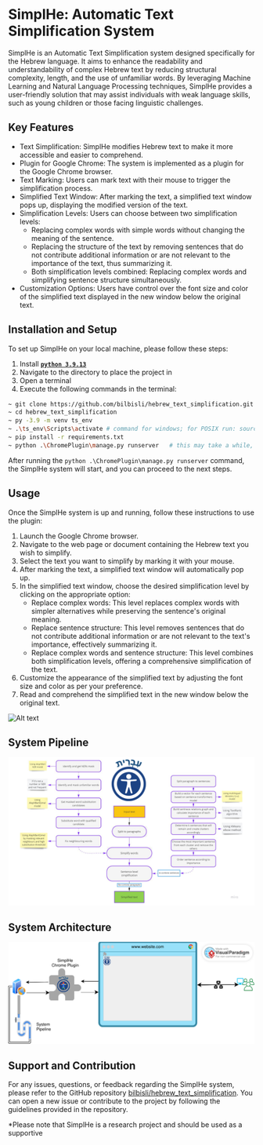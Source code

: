 
# SimplHe: Automatic Text Simplification System

SimplHe is an Automatic Text Simplification system designed specifically for the Hebrew language. It aims to enhance the readability and understandability of complex Hebrew text by reducing structural complexity, length, and the use of unfamiliar words. By leveraging Machine Learning and Natural Language Processing techniques, SimplHe provides a user-friendly solution that may assist individuals with weak language skills, such as young children or those facing linguistic challenges.

## Key Features

- Text Simplification: SimplHe modifies Hebrew text to make it more accessible and easier to comprehend.
- Plugin for Google Chrome: The system is implemented as a plugin for the Google Chrome browser.
- Text Marking: Users can mark text with their mouse to trigger the simplification process.
- Simplified Text Window: After marking the text, a simplified text window pops up, displaying the modified version of the text.
- Simplification Levels: Users can choose between two simplification levels:
  - Replacing complex words with simple words without changing the meaning of the sentence.
  - Replacing the structure of the text by removing sentences that do not contribute additional information or are not relevant to the importance of the text, thus summarizing it.
  - Both simplification levels combined: Replacing complex words and simplifying sentence structure simultaneously.
- Customization Options: Users have control over the font size and color of the simplified text displayed in the new window below the original text.

## Installation and Setup

To set up SimplHe on your local machine, please follow these steps:
1. Install [**`python 3.9.13`**](https://www.python.org/downloads/release/python-3913/)
2. Navigate to the directory to place the project in
3. Open a terminal
4. Execute the following commands in the terminal:

```bash
~ git clone https://github.com/bilbisli/hebrew_text_simplification.git  # must have [`git`](https://git-scm.com/downloads) installed
~ cd hebrew_text_simplification
~ py -3.9 -m venv ts_env
~ .\ts_env\Scripts\activate # command for windows; for POSIX run: source ts_env/bin/activate
~ pip install -r requirements.txt
~ python .\ChromePlugin\manage.py runserver   # this may take a while, especially at the first run due to models loading
```

After running the `python .\ChromePlugin\manage.py runserver` command, the SimplHe system will start, and you can proceed to the next steps.

## Usage

Once the SimplHe system is up and running, follow these instructions to use the plugin:

1. Launch the Google Chrome browser.
2. Navigate to the web page or document containing the Hebrew text you wish to simplify.
3. Select the text you want to simplify by marking it with your mouse.
4. After marking the text, a simplified text window will automatically pop up.
5. In the simplified text window, choose the desired simplification level by clicking on the appropriate option:
   - Replace complex words: This level replaces complex words with simpler alternatives while preserving the sentence's original meaning.
   - Replace sentence structure: This level removes sentences that do not contribute additional information or are not relevant to the text's importance, effectively summarizing it.
   - Replace complex words and sentence structure: This level combines both simplification levels, offering a comprehensive simplification of the text.
6. Customize the appearance of the simplified text by adjusting the font size and color as per your preference.
7. Read and comprehend the simplified text in the new window below the original text.


![Alt text](pluginDemo.gif)


## System Pipeline
![Alt text](pipeline_with_icon.png)


## System Architecture
![Alt text](SimplHe_architecture_diagram.svg)


## Support and Contribution

For any issues, questions, or feedback regarding the SimplHe system, please refer to the GitHub repository [bilbisli/hebrew_text_simplification](https://github.com/bilbisli/hebrew_text_simplification). You can open a new issue or contribute to the project by following the guidelines provided in the repository.

*Please note that SimplHe is a research project and should be used as a supportive

